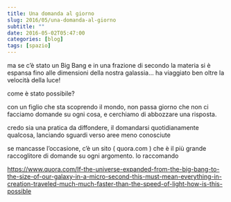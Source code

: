 ```yaml
---
title: Una domanda al giorno
slug: 2016/05/una-domanda-al-giorno
subtitle: ""
date: 2016-05-02T05:47:00
categories: [blog]
tags: [spazio]
---
```


ma se c’è stato un Big Bang e in una frazione di secondo la materia si è espansa fino alle dimensioni della nostra galassia… ha viaggiato ben oltre la velocità della luce!

come è stato possibile?

con un figlio che sta scoprendo il mondo, non passa giorno che non ci facciamo domande su ogni cosa, e cerchiamo di abbozzare una risposta.

credo sia una pratica da diffondere, il domandarsi quotidianamente qualcosa, lanciando sguardi verso aree meno conosciute

se mancasse l’occasione, c’è un sito ( quora.com ) che è il più grande raccoglitore di domande su ogni argomento. lo raccomando


<https://www.quora.com/If-the-universe-expanded-from-the-big-bang-to-the-size-of-our-galaxy-in-a-micro-second-this-must-mean-everything-in-creation-traveled-much-much-faster-than-the-speed-of-light-how-is-this-possible>